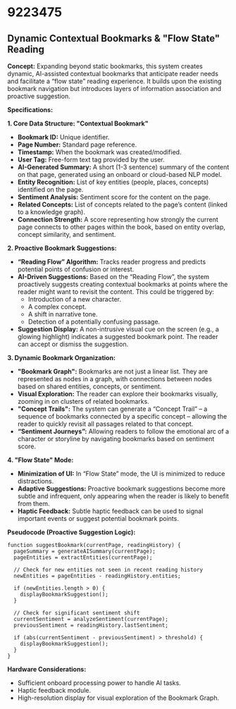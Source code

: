 # 9223475

## Dynamic Contextual Bookmarks & "Flow State" Reading

**Concept:** Expanding beyond static bookmarks, this system creates dynamic, AI-assisted contextual bookmarks that anticipate reader needs and facilitate a “flow state” reading experience. It builds upon the existing bookmark navigation but introduces layers of information association and proactive suggestion.

**Specifications:**

**1. Core Data Structure: "Contextual Bookmark"**

*   **Bookmark ID:** Unique identifier.
*   **Page Number:** Standard page reference.
*   **Timestamp:** When the bookmark was created/modified.
*   **User Tag:** Free-form text tag provided by the user.
*   **AI-Generated Summary:** A short (1-3 sentence) summary of the content on that page, generated using an onboard or cloud-based NLP model.
*   **Entity Recognition:** List of key entities (people, places, concepts) identified on the page.
*   **Sentiment Analysis:** Sentiment score for the content on the page.
*   **Related Concepts:** List of concepts related to the page’s content (linked to a knowledge graph).
*   **Connection Strength:**  A score representing how strongly the current page connects to other pages within the book, based on entity overlap, concept similarity, and sentiment.

**2. Proactive Bookmark Suggestions:**

*   **“Reading Flow” Algorithm:** Tracks reader progress and predicts potential points of confusion or interest.
*   **AI-Driven Suggestions:** Based on the “Reading Flow”, the system proactively suggests creating contextual bookmarks at points where the reader might want to revisit the content. This could be triggered by:
    *   Introduction of a new character.
    *   A complex concept.
    *   A shift in narrative tone.
    *   Detection of a potentially confusing passage.
*   **Suggestion Display:** A non-intrusive visual cue on the screen (e.g., a glowing highlight) indicates a suggested bookmark point.  The reader can accept or dismiss the suggestion.

**3. Dynamic Bookmark Organization:**

*   **"Bookmark Graph":**  Bookmarks are not just a linear list. They are represented as nodes in a graph, with connections between nodes based on shared entities, concepts, or sentiment.
*   **Visual Exploration:**  The reader can explore their bookmarks visually, zooming in on clusters of related bookmarks.
*   **"Concept Trails":**  The system can generate a “Concept Trail” – a sequence of bookmarks connected by a specific concept – allowing the reader to quickly revisit all passages related to that concept.
*    **“Sentiment Journeys”:**  Allowing readers to follow the emotional arc of a character or storyline by navigating bookmarks based on sentiment score.

**4.  "Flow State" Mode:**

*   **Minimization of UI:** In “Flow State” mode, the UI is minimized to reduce distractions.
*   **Adaptive Suggestions:**  Proactive bookmark suggestions become more subtle and infrequent, only appearing when the reader is likely to benefit from them.
*   **Haptic Feedback:**  Subtle haptic feedback can be used to signal important events or suggest potential bookmark points.

**Pseudocode (Proactive Suggestion Logic):**

```
function suggestBookmark(currentPage, readingHistory) {
  pageSummary = generateAISummary(currentPage);
  pageEntities = extractEntities(currentPage);

  // Check for new entities not seen in recent reading history
  newEntities = pageEntities - readingHistory.entities;

  if (newEntities.length > 0) {
    displayBookmarkSuggestion();
  }

  // Check for significant sentiment shift
  currentSentiment = analyzeSentiment(currentPage);
  previousSentiment = readingHistory.lastSentiment;

  if (abs(currentSentiment - previousSentiment) > threshold) {
    displayBookmarkSuggestion();
  }
}
```

**Hardware Considerations:**

*   Sufficient onboard processing power to handle AI tasks.
*   Haptic feedback module.
*   High-resolution display for visual exploration of the Bookmark Graph.